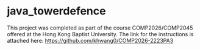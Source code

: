 # java_towerdefence #

This project was completed as part of the course COMP2026/COMP2045 offered at the Hong Kong Baptist University. The link for the instructions is attached here: https://github.com/khwang0/COMP2026-2223PA3
